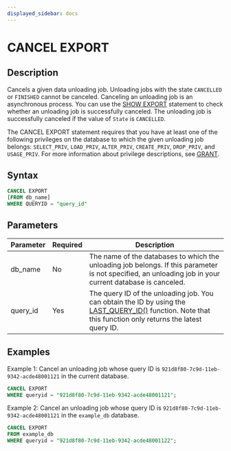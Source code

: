 ```yaml
---
displayed_sidebar: docs
---
```


# CANCEL EXPORT

## Description

Cancels a given data unloading job. Unloading jobs with the state `CANCELLED` or `FINISHED` cannot be canceled. Canceling an unloading job is an asynchronous process. You can use the [SHOW EXPORT](../data-manipulation/SHOW_EXPORT.md) statement to check whether an unloading job is successfully canceled. The unloading job is successfully canceled if the value of `State` is `CANCELLED`.

The CANCEL EXPORT statement requires that you have at least one of the following privileges on the database to which the given unloading job belongs: `SELECT_PRIV`, `LOAD_PRIV`, `ALTER_PRIV`, `CREATE_PRIV`, `DROP_PRIV`, and `USAGE_PRIV`. For more information about privilege descriptions, see [GRANT](../account-management/GRANT.md).

## Syntax

```SQL
CANCEL EXPORT
[FROM db_name]
WHERE QUERYID = "query_id"
```

## Parameters

| **Parameter** | **Required** | **Description**                                              |
| ------------- | ------------ | ------------------------------------------------------------ |
| db_name       | No           | The name of the databases to which the unloading job belongs. If this parameter is not specified, an unloading job in your current database is canceled. |
| query_id      | Yes          | The query ID of the unloading job. You can obtain the ID by using the [LAST_QUERY_ID()](../../sql-functions/utility-functions/last_query_id.md) function. Note that this function only returns the latest query ID. |

## Examples

Example 1: Cancel an unloading job whose query ID is `921d8f80-7c9d-11eb-9342-acde48001121` in the current database.

```SQL
CANCEL EXPORT
WHERE queryid = "921d8f80-7c9d-11eb-9342-acde48001121";
```

Example 2: Cancel an unloading job whose query ID is `921d8f80-7c9d-11eb-9342-acde48001121` in the `example_db` database.

```SQL
CANCEL EXPORT 
FROM example_db 
WHERE queryid = "921d8f80-7c9d-11eb-9342-acde48001122";
```
